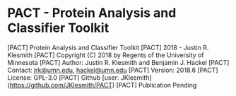 # PACT - Protein Analysis and Classifier Toolkit


[PACT] Protein Analysis and Classifier Toolkit
[PACT] 2018 - Justin R. Klesmith
[PACT] Copyright (C) 2018 by Regents of the University of Minnesota
[PACT] Author: Justin R. Klesmith and Benjamin J. Hackel
[PACT] Contact: jrk@umn.edu, hackel@umn.edu
[PACT] Version: 2018.6
[PACT] License: GPL-3.0
[PACT] Github [user: JKlesmith] (https://github.com/JKlesmith/PACT)
[PACT] Publication Pending
